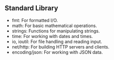 ## Standard Library
 - fmt: For formatted I/O.
 - math: For basic mathematical operations.
 - strings: Functions for manipulating strings.
 - time: For working with dates and times.
 - io, ioutil: For file handling and reading input. 
 - net/http: For building HTTP servers and clients.
 - encoding/json: For working with JSON data.
